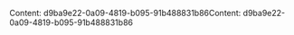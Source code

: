 <span data-ttu-id="82596-101">Content: d9ba9e22-0a09-4819-b095-91b488831b86</span><span class="sxs-lookup"><span data-stu-id="82596-101">Content: d9ba9e22-0a09-4819-b095-91b488831b86</span></span>